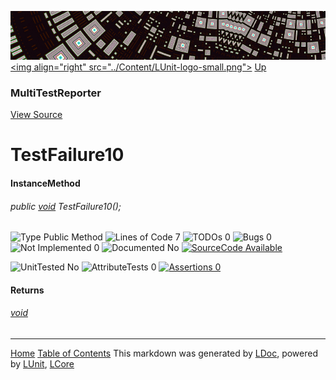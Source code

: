 ![](../Content/LUnit-banner-small.png "")
[&lt;img align=&quot;right&quot; src=&quot;../Content/LUnit-logo-small.png&quot;&gt;](../../README.md)
[Up](MultiTestReporter.md)

### MultiTestReporter
[View Source](../Abstract/MultiTestReporter.cs)

# TestFailure10

#### InstanceMethod

###### public <a href="https://msdn.microsoft.com/en-us/library/system.void.aspx" alt="" target="_blank">void</a> TestFailure10();

![Type Public Method](http://b.repl.ca/v1/Type-Public%20Method-blue.png "") ![Lines of Code 7](http://b.repl.ca/v1/Lines%20of%20Code-7-blue.png "") ![TODOs 0](http://b.repl.ca/v1/TODOs-0-green.png "") ![Bugs 0](http://b.repl.ca/v1/Bugs-0-green.png "") ![Not Implemented 0](http://b.repl.ca/v1/Not%20Implemented-0-green.png "") ![Documented No](http://b.repl.ca/v1/Documented-No-red.png "") [![SourceCode Available](http://b.repl.ca/v1/SourceCode-Available-brightgreen.png "")](../Abstract/MultiTestReporter.cs#L126)

![UnitTested No](http://b.repl.ca/v1/UnitTested-No-lightgrey.png "") ![AttributeTests 0](http://b.repl.ca/v1/AttributeTests-0-lightgrey.png "") [![Assertions 0](http://b.repl.ca/v1/Assertions-0-lightgrey.png "")](../Abstract/MultiTestReporter.cs)

#### Returns

###### <a href="https://msdn.microsoft.com/en-us/library/system.void.aspx" alt="" target="_blank">void</a>



---

[Home](../../README.md) [Table of Contents](../../TableOfContents.md)
This markdown was generated by [LDoc](https://github.com/CodeSingularity/LDoc), powered by [LUnit](https://github.com/CodeSingularity/LUnit), [LCore](https://github.com/CodeSingularity/LCore)
